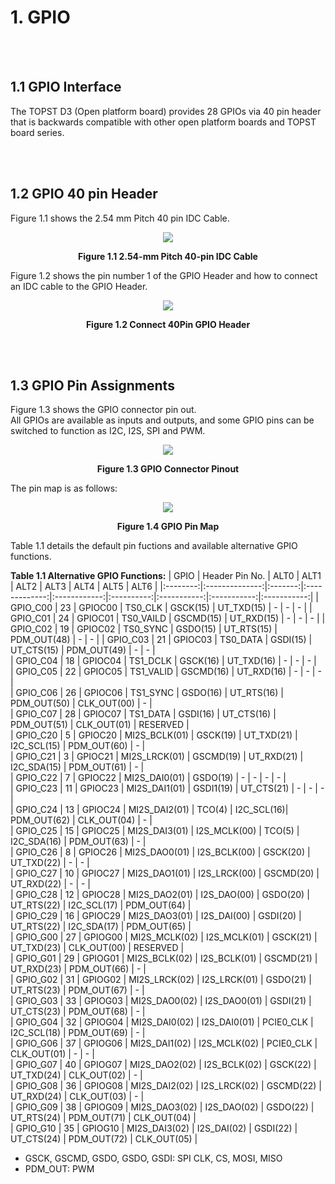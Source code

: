 # 1. GPIO

<br/><br/>

## 1.1 GPIO Interface  


The TOPST D3 (Open platform board) provides 28 GPIOs via 40 pin header that is backwards compatible with other open platform boards and TOPST board series.  

<br/><br/>

## 1.2 GPIO 40 pin Header
Figure 1.1 shows the 2.54 mm Pitch 40 pin IDC Cable.  
<p align="center"><img src="https://github.com/topst-development/Documentation/assets/161264431/2caa10df-73e5-4e80-86e8-3ea560fac2d2"></p>
<p align="center"><strong>Figure 1.1 2.54-mm Pitch 40-pin IDC Cable</strong></p>

Figure 1.2 shows the pin number 1 of the GPIO Header and how to connect an IDC cable to the GPIO Header.  
<p align="center"><img src="https://github.com/topst-development/Documentation/assets/161264431/f4962177-d020-4ae0-b709-95081a225a00"></p>
<p align="center"><strong>Figure 1.2 Connect 40Pin GPIO Header</strong></p>

<br/><br/>

## 1.3 GPIO Pin Assignments  

Figure 1.3 shows the GPIO connector pin out.  
All GPIOs are available as inputs and outputs, and some GPIO pins can be switched to function as I2C, I2S, SPI and PWM.  
<p align="center"><img src="https://github.com/topst-development/Documentation/assets/161264431/b2e16ed2-5419-4939-af2d-598c9a639bbf"></p>  
<p align="center"><strong>Figure 1.3 GPIO Connector Pinout</strong></p>

The pin map is as follows:
<p align="center"><img src="https://github.com/user-attachments/assets/013c9cf1-cce3-4108-bd44-4bf34379f0de"></p>  
<p align="center"><strong>Figure 1.4 GPIO Pin Map</strong></p>


Table 1.1 details the default pin fuctions and available alternative GPIO functions.  

**Table 1.1 Alternative GPIO Functions:**
| GPIO     | Header Pin No. | ALT0    | ALT1          | ALT2         | ALT3       | ALT4        | ALT5        | ALT6        |
|:--------:|:--------------:|:-------:|:-------------:|:------------:|:----------:|:-----------:|:-----------:|:-----------:|
| GPIO_C00 | 23             | GPIOC00 | TS0_CLK       | GSCK(15)     | UT_TXD(15) | -           | -           | -           |
| GPIO_C01 | 24             | GPIOC01 | TS0_VAILD     | GSCMD(15)    | UT_RXD(15) | -           | -           | -           | 
| GPIO_C02 | 19             | GPIOC02 | TS0_SYNC      | GSDO(15)     | UT_RTS(15) | PDM_OUT(48) | -           | -           | 
| GPIO_C03 | 21             | GPIOC03 | TS0_DATA      | GSDI(15)     | UT_CTS(15) | PDM_OUT(49) | -           | -           |  
| GPIO_C04 | 18             | GPIOC04 | TS1_DCLK      | GSCK(16)     | UT_TXD(16) | -           | -           | -           |  
| GPIO_C05 | 22             | GPIOC05 | TS1_VALID     | GSCMD(16)    | UT_RXD(16) | -           | -           | -           |  
| GPIO_C06 | 26             | GPIOC06 | TS1_SYNC      | GSDO(16)     | UT_RTS(16) | PDM_OUT(50) | CLK_OUT(00) | -           |  
| GPIO_C07 | 28             | GPIOC07 | TS1_DATA      | GSDI(16)     | UT_CTS(16) | PDM_OUT(51) | CLK_OUT(01) | RESERVED    |  
| GPIO_C20 | 5              | GPIOC20 | MI2S_BCLK(01) | GSCK(19)     | UT_TXD(21) | I2C_SCL(15) | PDM_OUT(60) | -           |  
| GPIO_C21 | 3              | GPIOC21 | MI2S_LRCK(01) | GSCMD(19)    | UT_RXD(21) | I2C_SDA(15) | PDM_OUT(61) | -           |  
| GPIO_C22 | 7              | GPIOC22 | MI2S_DAI0(01) | GSDO(19)     |      -     | -           | -           | -           |  
| GPIO_C23 | 11             | GPIOC23 | MI2S_DAI1(01) | GSDI1(19)    | UT_CTS(21) | -           | -           | -           |  
| GPIO_C24 | 13             | GPIOC24 | MI2S_DAI2(01) | TCO(4)       | I2C_SCL(16)| PDM_OUT(62) | CLK_OUT(04) | -           |  
| GPIO_C25 | 15             | GPIOC25 | MI2S_DAI3(01) | I2S_MCLK(00) | TCO(5)     | I2C_SDA(16) | PDM_OUT(63) | -           |  
| GPIO_C26 | 8              | GPIOC26 | MI2S_DAO0(01) | I2S_BCLK(00) | GSCK(20)   | UT_TXD(22)  | -           | -           |  
| GPIO_C27 | 10             | GPIOC27 | MI2S_DAO1(01) | I2S_LRCK(00) | GSCMD(20)  | UT_RXD(22)  | -           | -           |  
| GPIO_C28 | 12             | GPIOC28 | MI2S_DAO2(01) | I2S_DAO(00)  | GSDO(20)   | UT_RTS(22)  | I2C_SCL(17) | PDM_OUT(64) |  
| GPIO_C29 | 16             | GPIOC29 | MI2S_DAO3(01) | I2S_DAI(00)  | GSDI(20)   | UT_RTS(22)  | I2C_SDA(17) | PDM_OUT(65) |  
| GPIO_G00 | 27             | GPIOG00 | MI2S_MCLK(02) | I2S_MCLK(01) | GSCK(21)   | UT_TXD(23)  | CLK_OUT(00) | RESERVED    |  
| GPIO_G01 | 29             | GPIOG01 | MI2S_BCLK(02) | I2S_BCLK(01) | GSCMD(21)  | UT_RXD(23)  | PDM_OUT(66) | -           |  
| GPIO_G02 | 31             | GPIOG02 | MI2S_LRCK(02) | I2S_LRCK(01) | GSDO(21)   | UT_RTS(23)  | PDM_OUT(67) | -           |  
| GPIO_G03 | 33             | GPIOG03 | MI2S_DAO0(02) | I2S_DAO0(01) | GSDI(21)   | UT_CTS(23)  | PDM_OUT(68) | -           |  
| GPIO_G04 | 32             | GPIOG04 | MI2S_DAI0(02) | I2S_DAI0(01) | PCIE0_CLK  | I2C_SCL(18) | PDM_OUT(69) | -           |  
| GPIO_G06 | 37             | GPIOG06 | MI2S_DAI1(02) | I2S_MCLK(02) | PCIE0_CLK  | CLK_OUT(01) | -           | -           |  
| GPIO_G07 | 40             | GPIOG07 | MI2S_DAO2(02) | I2S_BCLK(02) | GSCK(22)   | UT_TXD(24)  | CLK_OUT(02) | -           |  
| GPIO_G08 | 36             | GPIOG08 | MI2S_DAI2(02) | I2S_LRCK(02) | GSCMD(22)  | UT_RXD(24)  | CLK_OUT(03) | -           |  
| GPIO_G09 | 38             | GPIOG09 | MI2S_DAO3(02) | I2S_DAO(02)  | GSDO(22)   | UT_RTS(24)  | PDM_OUT(71) | CLK_OUT(04) |  
| GPIO_G10 | 35             | GPIOG10 | MI2S_DAI3(02) | I2S_DAI(02)  | GSDI(22)   | UT_CTS(24)  | PDM_OUT(72) | CLK_OUT(05) |  

- GSCK, GSCMD, GSDO, GSDO, GSDI: SPI CLK, CS, MOSI, MISO
- PDM_OUT: PWM
